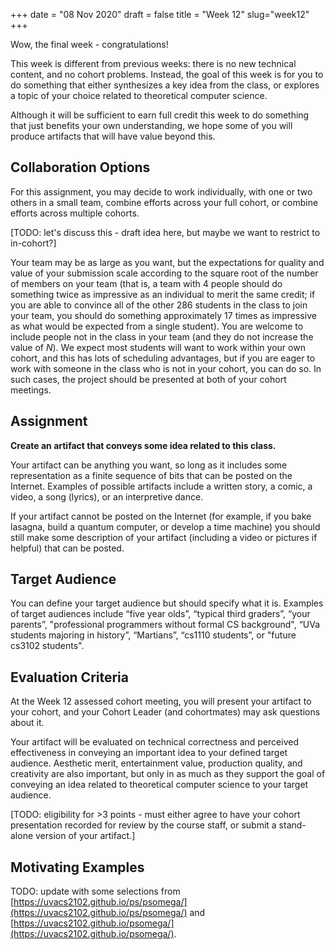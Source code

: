 +++
date = "08 Nov 2020"
draft = false
title = "Week 12"
slug="week12"
+++

Wow, the final week - congratulations!

This week is different from previous weeks: there is no new technical
content, and no cohort problems. Instead, the goal of this week is for
you to do something that either synthesizes a key idea from the class,
or explores a topic of your choice related to theoretical computer
science.

Although it will be sufficient to earn full credit this week to do
something that just benefits your own understanding, we hope some of
you will produce artifacts that will have value beyond this.

## Collaboration Options

For this assignment, you may decide to work individually, with one or
two others in a small team, combine efforts across your full cohort,
or combine efforts across multiple cohorts.

[TODO: let's discuss this - draft idea here, but maybe we want to restrict to in-cohort?]

Your team may be as large as you want, but the expectations for
quality and value of your submission scale according to the square
root of the number of members on your team (that is, a team with 4
people should do something twice as impressive as an individual to
merit the same credit; if you are able to convince all of the other
286 students in the class to join your team, you should do something
approximately 17 times as impressive as what would be expected from a
single student). You are welcome to include people not in the class in
your team (and they do not increase the value of _N_). We expect most
students will want to work within your own cohort, and this has lots
of scheduling advantages, but if you are eager to work with someone in
the class who is not in your cohort, you can do so. In such cases, the
project should be presented at both of your cohort meetings.

## Assignment

**Create an artifact that conveys some idea related to this class.**

Your artifact can be anything you want, so long as it includes some
representation as a finite sequence of bits that can be posted on the
Internet. Examples of possible artifacts include a written story, a
comic, a video, a song (lyrics), or an interpretive dance.

If your artifact cannot be posted on the Internet (for example, if you
bake lasagna, build a quantum computer, or develop a time machine) you
should still make some description of your artifact (including a video
or pictures if helpful) that can be posted.

## Target Audience

You can define your target audience but should specify what it
is. Examples of target audiences include “five year olds”, “typical
third graders”, “your parents”, "professional programmers without
formal CS background", “UVa students majoring in history”, “Martians”,
“cs1110 students”, or "future cs3102 students".

## Evaluation Criteria

At the Week 12 assessed cohort meeting, you will present your artifact
to your cohort, and your Cohort Leader (and cohortmates) may ask
questions about it. 

Your artifact will be evaluated on technical correctness and perceived
effectiveness in conveying an important idea to your defined target
audience. Aesthetic merit, entertainment value, production quality,
and creativity are also important, but only in as much as they support
the goal of conveying an idea related to theoretical computer science
to your target audience.

[TODO: eligibility for >3 points - must either agree to have your
cohort presentation recorded for review by the course staff, or submit
a stand-alone version of your artifact.]

## Motivating Examples

TODO:
update with some selections from [https://uvacs2102.github.io/ps/psomega/](https://uvacs2102.github.io/ps/psomega/) and
[https://uvacs2102.github.io/psomega/](https://uvacs2102.github.io/psomega/).






